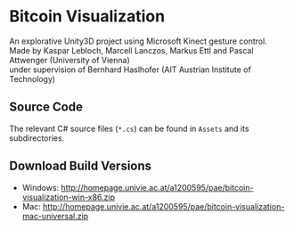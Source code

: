 # Bitcoin Visualization
An explorative Unity3D project using Microsoft Kinect gesture control.  
Made by Kaspar Lebloch, Marcell Lanczos, Markus Ettl and Pascal Attwenger (University of Vienna)  
under supervision of Bernhard Haslhofer (AIT Austrian Institute of Technology)

## Source Code
The relevant C# source files (`*.cs`) can be found in `Assets` and its subdirectories. 

## Download Build Versions
- Windows: http://homepage.univie.ac.at/a1200595/pae/bitcoin-visualization-win-x86.zip
- Mac: http://homepage.univie.ac.at/a1200595/pae/bitcoin-visualization-mac-universal.zip
